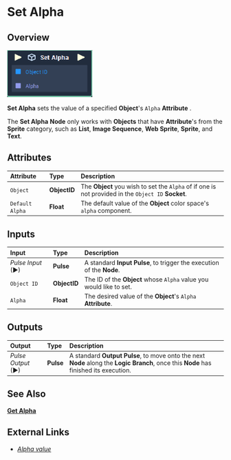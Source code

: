 # Set Alpha

## Overview

![The Set Alpha Node.](../.gitbook/assets/set-alpha.PNG)

**Set Alpha** sets the value of a specified **Object**'s `Alpha` **Attribute** .

The **Set Alpha** **Node** only works with **Objects** that have **Attribute**'s from the **Sprite** category, such as **List**, **Image Sequence**, **Web Sprite**, **Sprite**, and **Text**.

## Attributes

| Attribute | Type | Description |
| :--- | :--- | :--- |
| `Object` | **ObjectID** | The **Object** you wish to set the `Alpha` of if one is not provided in the `Object ID` **Socket**. |
| `Default Alpha` | **Float** | The default value of the **Object** color space's `alpha` component. |

## Inputs

| Input | Type | Description |
| :--- | :--- | :--- |
| _Pulse Input_ \(►\) | **Pulse** | A standard **Input Pulse**, to trigger the execution of the **Node**. |
| `Object ID` | **ObjectID** | The ID of the **Object** whose `Alpha` value you would like to set. |
| `Alpha` | **Float** | The desired value of the **Object**'s `Alpha` **Attribute**. |

## Outputs

| Output | Type | Description |
| :--- | :--- | :--- |
| _Pulse Output_ \(►\) | **Pulse** | A standard **Output Pulse**, to move onto the next **Node** along the **Logic Branch**, once this **Node** has finished its execution. |

## See Also

[**Get Alpha**](get-alpha.md)

## External Links

* [_Alpha value_](https://en.wikipedia.org/wiki/Alpha_compositing)

